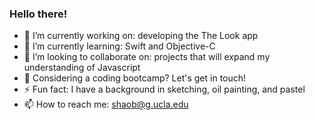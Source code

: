 ### Hello there!

- 🔭  I’m currently working on: developing the The Look app
- 🌱  I’m currently learning: Swift and Objective-C
- 👯  I’m looking to collaborate on: projects that will expand my understanding of Javascript
- 💬  Considering a coding bootcamp? Let's get in touch!
- ⚡   Fun fact: I have a background in sketching, oil painting, and pastel
- 📫  How to reach me: shaob@g.ucla.edu
